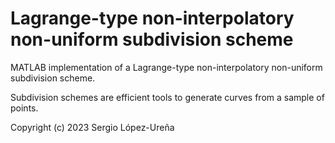 # Lagrange-type non-interpolatory non-uniform subdivision scheme

MATLAB implementation of a Lagrange-type non-interpolatory non-uniform subdivision scheme.

Subdivision schemes are efficient tools to generate curves from a sample of points.

Copyright (c) 2023 Sergio López-Ureña
